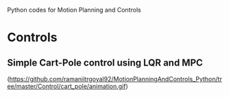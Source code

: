Python codes for Motion Planning and Controls


# Controls
## Simple Cart-Pole control using LQR and MPC

(https://github.com/ramaniitrgoyal92/MotionPlanningAndControls_Python/tree/master/Control/cart_pole/animation.gif)

